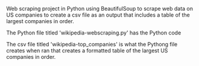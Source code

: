 Web scraping project in Python using BeautifulSoup to scrape web data on US companies to create a csv file as an output that includes a table of the largest companies in order.

The Python file titled 'wikipedia-webscraping.py' has the Python code

The csv file titled 'wikipedia-top_companies' is what the Pythong file creates when ran that creates a formatted table of the largest US companies in order.
